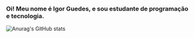 ### Oi! Meu nome é Igor Guedes, e sou estudante de programação e tecnologia.

![Anurag's GitHub stats](https://github-readme-stats.vercel.app/api?username=Igor-Guest&show_icons=true&theme=cobalt)
